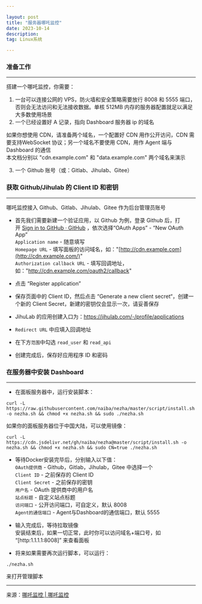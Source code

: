 ```yaml
---

layout: post
title: "服务器哪吒监控"
date: 2023-10-14 
description: 
tag: Linux系统

---
```


### 准备工作

---

搭建一个哪吒监控，你需要：

1. 一台可以连接公网的 VPS，防火墙和安全策略需要放行 8008 和 5555 端口，否则会无法访问和无法接收数据。单核 512MB 内存的服务器配置就足以满足大多数使用场景
2. 一个已经设置好 A 记录，指向 Dashboard 服务器 ip 的域名

如果你想使用 CDN，请准备两个域名，一个配置好 CDN 用作公开访问，CDN 需要支持WebSocket 协议；另一个域名不要使用 CDN，用作 Agent 端与 Dashboard 的通信  
本文档分别以 "cdn.example.com" 和 "data.example.com" 两个域名来演示

3. 一个 Github 账号（或：Gitlab、Jihulab、Gitee）

### 获取 Github/Jihulab 的 Client ID 和密钥

---

哪吒监控接入 Github、Gitlab、Jihulab、Gitee 作为后台管理员账号

- 首先我们需要新建一个验证应用，以 Github 为例，登录 Github 后，打开 [Sign in to GitHub · GitHub](https://github.com/settings/developers) ，依次选择“OAuth Apps” - “New OAuth App”  
  `Application name` - 随意填写  
  `Homepage URL` - 填写面板的访问域名，如："[http://cdn.example.com](http://cdn.example.com/)"  
  `Authorization callback URL` - 填写回调地址，如："http://cdn.example.com/oauth2/callback"
- 点击 “Register application”
- 保存页面中的 Client ID，然后点击 “Generate a new client secret“，创建一个新的 Client Secret，新建的密钥仅会显示一次，请妥善保存

- JihuLab 的应用创建入口为：https://jihulab.com/-/profile/applications
- `Redirect URL` 中应填入回调地址
- 在下方`范围`中勾选 `read_user` 和 `read_api`
- 创建完成后，保存好应用程序 ID 和密码

### 在服务器中安装 Dashboard

---

- 在面板服务器中，运行安装脚本：

```
curl -L https://raw.githubusercontent.com/naiba/nezha/master/script/install.sh  -o nezha.sh && chmod +x nezha.sh && sudo ./nezha.sh
```

如果你的面板服务器位于中国大陆，可以使用镜像：

```
curl -L https://cdn.jsdelivr.net/gh/naiba/nezha@master/script/install.sh -o nezha.sh && chmod +x nezha.sh && sudo CN=true ./nezha.sh
```

- 等待Docker安装完毕后，分别输入以下值：  
  `OAuth提供商` - Github，Gitlab，Jihulab，Gitee 中选择一个  
  `Client ID` - 之前保存的 Client ID  
  `Client Secret` - 之前保存的密钥  
  `用户名` - OAuth 提供商中的用户名  
  `站点标题` - 自定义站点标题  
  `访问端口` - 公开访问端口，可自定义，默认 8008  
  `Agent的通信端口` - Agent与Dashboard的通信端口，默认 5555
  
- 输入完成后，等待拉取镜像  
  安装结束后，如果一切正常，此时你可以访问域名+端口号，如 “[http:1.1.1.1:8008]” 来查看面板
  
- 将来如果需要再次运行脚本，可以运行：
  

```
./nezha.sh
```

来打开管理脚本

---

来源：[哪吒监控 | 哪吒监控](https://nezha.wiki/guide/dashboard.html)
